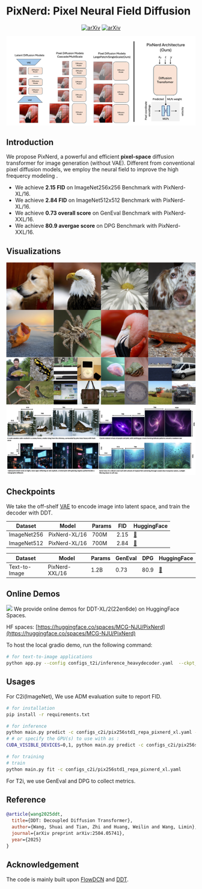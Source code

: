 # PixNerd: Pixel Neural Field Diffusion
<div style="text-align: center;">
  <a href="https://arxiv.org/abs/2504.05741"><img src="https://img.shields.io/badge/arXiv-2504.05741-b31b1b.svg" alt="arXiv"></a>
    <a href="https://huggingface.co/spaces/MCG-NJU/DDT"><img src="https://img.shields.io/badge/%F0%9F%A4%97%20Hugging%20Face-Online_Demo-green" alt="arXiv"></a>  
</div>

![](./figs/arch.png)


## Introduction
We propose PixNerd, a powerful and efficient **pixel-space** diffusion transformer for image generation (without VAE). Different from conventional pixel diffusion models, we employ the neural field to improve the high frequercy modeling .

* We achieve **2.15 FID** on ImageNet256x256 Benchmark with PixNerd-XL/16.
* We achieve **2.84 FID** on ImageNet512x512 Benchmark with PixNerd-XL/16.
* We achieve **0.73 overall score** on GenEval Benchmark with PixNerd-XXL/16.
* We achieve **80.9 avergae score** on DPG Benchmark with PixNerd-XXL/16.

## Visualizations
![](./figs/pixelnerd_teaser.png)
![](./figs/pixnerd_multires.png)
## Checkpoints
We take the off-shelf [VAE](https://huggingface.co/stabilityai/sd-vae-ft-ema) to encode image into latent space, and train the decoder with DDT.

| Dataset       | Model         | Params | FID   | HuggingFace                                              |
|---------------|---------------|--------|-------|----------------------------------------------------------|
| ImageNet256   | PixNerd-XL/16 | 700M   | 2.15  | [🤗](https://huggingface.co/MCG-NJU/DDT-XL-22en6de-R256) |
| ImageNet512   | PixNerd-XL/16 | 700M   | 2.84  | [🤗](https://huggingface.co/MCG-NJU/DDT-XL-22en6de-R512) |

| Dataset       | Model         | Params | GenEval | DPG  | HuggingFace                                              |
|---------------|---------------|--------|------|------|----------------------------------------------------------|
| Text-to-Image | PixNerd-XXL/16| 1.2B | 0.73 | 80.9 | [🤗](https://huggingface.co/MCG-NJU/DDT-XL-22en6de-R512) |
## Online Demos
![](./figs/demo.png)
We provide online demos for DDT-XL/2(22en6de) on HuggingFace Spaces.

HF spaces: [https://huggingface.co/spaces/MCG-NJU/PixNerd](https://huggingface.co/spaces/MCG-NJU/PixNerd)

To host the local gradio demo, run the following command:
```bash
# for text-to-image applications
python app.py --config configs_t2i/inference_heavydecoder.yaml  --ckpt_path=XXX.ckpt
```

## Usages
For C2i(ImageNet), We use ADM evaluation suite to report FID.
```bash
# for installation
pip install -r requirements.txt
```

```bash
# for inference
python main.py predict -c configs_c2i/pix256std1_repa_pixnerd_xl.yaml --ckpt_path=XXX.ckpt
# # or specify the GPU(s) to use with as :
CUDA_VISIBLE_DEVICES=0,1, python main.py predict -c configs_c2i/pix256std1_repa_pixnerd_xl.yaml --ckpt_path=XXX.ckpt
```

```bash
# for training
# train
python main.py fit -c configs_c2i/pix256std1_repa_pixnerd_xl.yaml
```
For T2i, we use GenEval and DPG to collect metrics.

## Reference
```bibtex
@article{wang2025ddt,
  title={DDT: Decoupled Diffusion Transformer},
  author={Wang, Shuai and Tian, Zhi and Huang, Weilin and Wang, Limin},
  journal={arXiv preprint arXiv:2504.05741},
  year={2025}
}
```

## Acknowledgement
The code is mainly built upon [FlowDCN](https://github.com/MCG-NJU/DDT) and [DDT](https://github.com/MCG-NJU/FlowDCN).
